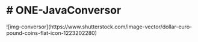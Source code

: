 <h1>  # ONE-JavaConversor </h1>
![img-conversor](https://www.shutterstock.com/image-vector/dollar-euro-pound-coins-flat-icon-1223202280)



